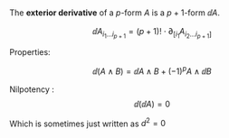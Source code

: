The **exterior derivative** of a $p$-form $A$ is a $p+1$-form $\dd{A}$.


$$
\dd{A}_{i_1 \dots i_{p+1}} = (p+1)! \cdot \partial_{[i_1} A_{i_2\dots i_{p+1}]}
$$

Properties:

$$
\dd{(A \wedge B)} = \dd{A} \wedge B + (-1)^p A \wedge \dd{B}
$$

Nilpotency
: $$
\dd{(\dd{A})} = 0
$$

Which is sometimes just written as $d^2 = 0$